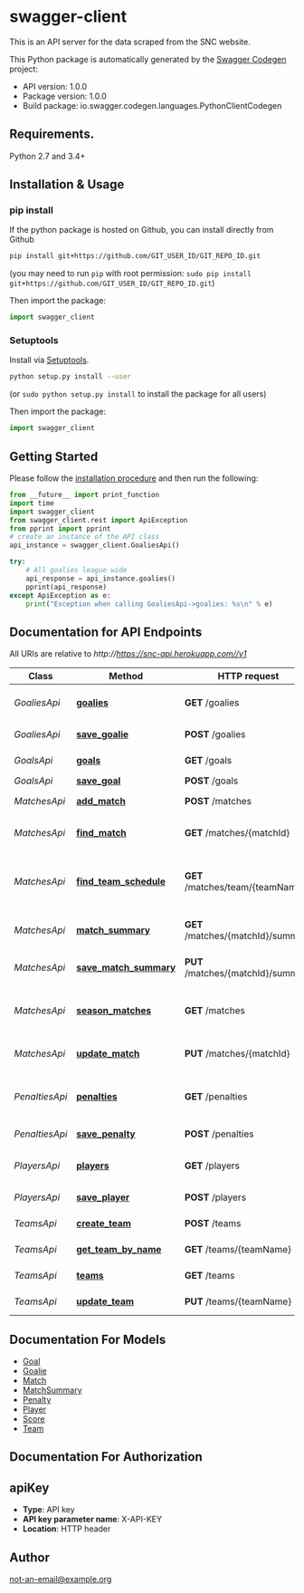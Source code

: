 # swagger-client
This is an API server for the data scraped from the SNC website.

This Python package is automatically generated by the [Swagger Codegen](https://github.com/swagger-api/swagger-codegen) project:

- API version: 1.0.0
- Package version: 1.0.0
- Build package: io.swagger.codegen.languages.PythonClientCodegen

## Requirements.

Python 2.7 and 3.4+

## Installation & Usage
### pip install

If the python package is hosted on Github, you can install directly from Github

```sh
pip install git+https://github.com/GIT_USER_ID/GIT_REPO_ID.git
```
(you may need to run `pip` with root permission: `sudo pip install git+https://github.com/GIT_USER_ID/GIT_REPO_ID.git`)

Then import the package:
```python
import swagger_client 
```

### Setuptools

Install via [Setuptools](http://pypi.python.org/pypi/setuptools).

```sh
python setup.py install --user
```
(or `sudo python setup.py install` to install the package for all users)

Then import the package:
```python
import swagger_client
```

## Getting Started

Please follow the [installation procedure](#installation--usage) and then run the following:

```python
from __future__ import print_function
import time
import swagger_client
from swagger_client.rest import ApiException
from pprint import pprint
# create an instance of the API class
api_instance = swagger_client.GoaliesApi()

try:
    # All goalies league wide
    api_response = api_instance.goalies()
    pprint(api_response)
except ApiException as e:
    print("Exception when calling GoaliesApi->goalies: %s\n" % e)

```

## Documentation for API Endpoints

All URIs are relative to *http://https://snc-api.herokuapp.com//v1*

Class | Method | HTTP request | Description
------------ | ------------- | ------------- | -------------
*GoaliesApi* | [**goalies**](docs/GoaliesApi.md#goalies) | **GET** /goalies | All goalies league wide
*GoaliesApi* | [**save_goalie**](docs/GoaliesApi.md#save_goalie) | **POST** /goalies | Save a goalie
*GoalsApi* | [**goals**](docs/GoalsApi.md#goals) | **GET** /goals | All goals for the season
*GoalsApi* | [**save_goal**](docs/GoalsApi.md#save_goal) | **POST** /goals | Save a goal
*MatchesApi* | [**add_match**](docs/MatchesApi.md#add_match) | **POST** /matches | Add a new match
*MatchesApi* | [**find_match**](docs/MatchesApi.md#find_match) | **GET** /matches/{matchId} | Get a specific match
*MatchesApi* | [**find_team_schedule**](docs/MatchesApi.md#find_team_schedule) | **GET** /matches/team/{teamName} | Find this season&#39;s schedule for a given team
*MatchesApi* | [**match_summary**](docs/MatchesApi.md#match_summary) | **GET** /matches/{matchId}/summary | Get a specific match
*MatchesApi* | [**save_match_summary**](docs/MatchesApi.md#save_match_summary) | **PUT** /matches/{matchId}/summary | Update the match summary
*MatchesApi* | [**season_matches**](docs/MatchesApi.md#season_matches) | **GET** /matches | Get the current season&#39;s matches
*MatchesApi* | [**update_match**](docs/MatchesApi.md#update_match) | **PUT** /matches/{matchId} | Update an existing match
*PenaltiesApi* | [**penalties**](docs/PenaltiesApi.md#penalties) | **GET** /penalties | All penalties for the season
*PenaltiesApi* | [**save_penalty**](docs/PenaltiesApi.md#save_penalty) | **POST** /penalties | Save a penalty
*PlayersApi* | [**players**](docs/PlayersApi.md#players) | **GET** /players | All players league wide
*PlayersApi* | [**save_player**](docs/PlayersApi.md#save_player) | **POST** /players | Save a player
*TeamsApi* | [**create_team**](docs/TeamsApi.md#create_team) | **POST** /teams | Create team
*TeamsApi* | [**get_team_by_name**](docs/TeamsApi.md#get_team_by_name) | **GET** /teams/{teamName} | Get team by name
*TeamsApi* | [**teams**](docs/TeamsApi.md#teams) | **GET** /teams | Get all teams
*TeamsApi* | [**update_team**](docs/TeamsApi.md#update_team) | **PUT** /teams/{teamName} | Updated team


## Documentation For Models

 - [Goal](docs/Goal.md)
 - [Goalie](docs/Goalie.md)
 - [Match](docs/Match.md)
 - [MatchSummary](docs/MatchSummary.md)
 - [Penalty](docs/Penalty.md)
 - [Player](docs/Player.md)
 - [Score](docs/Score.md)
 - [Team](docs/Team.md)


## Documentation For Authorization


## apiKey

- **Type**: API key
- **API key parameter name**: X-API-KEY
- **Location**: HTTP header


## Author

not-an-email@example.org

